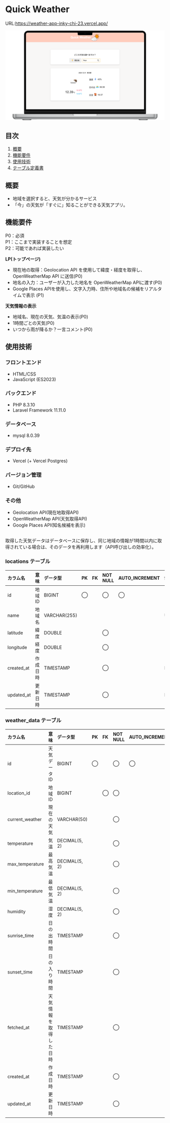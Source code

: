 # Quick Weather
URL:https://weather-app-inky-chi-23.vercel.app/

![Mockup](documents/image/Mockup.png)

## 目次
1. [概要](#概要)
2. [機能要件](#機能要件)
3. [使用技術](#使用技術)
4. [テーブル定義書](#テーブル定義書)

## 概要
* 地域を選択すると、天気が分かるサービス
* 「今」の天気が「すぐに」知ることができる天気アプリ。

## 機能要件
P0：必須<br>
P1：ここまで実装することを想定<br>
P2：可能であれば実装したい<br>

 **LP(トップページ)**
- 現在地の取得：Geolocation API を使用して緯度・経度を取得し、OpenWeatherMap API に送信(P0)
- 地名の入力：ユーザーが入力した地名を OpenWeatherMap APIに渡す(P0)
- Google Places APIを使用し、文字入力時、住所や地域名の候補をリアルタイムで表示 (P1)

 **天気情報の表示**
- 地域名、現在の天気、気温の表示(P0)
- 1時間ごとの天気(P0)
- いつから雨が降るか？一言コメント(P0)


## 使用技術
### フロントエンド
* HTML/CSS
* JavaScript (ES2023)
### バックエンド
* PHP 8.3.10
* Laravel Framework 11.11.0
### データベース
* mysql 8.0.39
### デプロイ先
* Vercel (+ Vercel Postgres)
### バージョン管理
* Git/GitHub
### その他
* Geolocation API(現在地取得API)
* OpenWeatherMap API(天気取得API)
* Google Places API(知名候補を表示)

##
取得した天気データはデータベースに保存し、同じ地域の情報が1時間以内に取得されている場合は、そのデータを再利用します（API呼び出しの効率化）。


### locations テーブル
| カラム名        | 意味                  | データ型 | PK   | FK   | NOT NULL | AUTO_INCREMENT | 制約 |
| :-------------- | :-------------------- | :------- | :--- | :--- | :------- | :---- | :------ |
| id              | 地域ID            | BIGINT   | ◯   |      |    ◯    | ◯ |         |
| name            | 地域名            | VARCHAR(255)   |      |      |   |       |    UNIQUE     |     |
| latitude | 緯度  | DOUBLE   |      |      | ◯       |       |         |
| longitude | 経度  | DOUBLE   |      |      | ◯       |       |         |
| created_at | 作成日時  | TIMESTAMP   |      |      | ◯       |       |  DEFAULT       |
| updated_at | 更新日時  | TIMESTAMP   |      |      | ◯       |       |  DEFAULT       |

### weather_data テーブル
| カラム名        | 意味                  | データ型 | PK   | FK   | NOT NULL | AUTO_INCREMENT | 制約 |
| :-------------- | :-------------------- | :------- | :--- | :--- | :------- | :---- | :------ |
| id              | 天気データID            | BIGINT   | ◯   |      |    ◯    | ◯ |         |
| location_id            | 地域ID            | BIGINT   |      |   ◯   | ◯  |       |        |     |
| current_weather | 現在の天気  | VARCHAR(50)   |      |      | ◯       |       |         |
| temperature | 気温  | DECIMAL(5, 2)   |      |      | ◯       |       |         |
| max_temperature | 最高気温  | DECIMAL(5, 2)   |      |      | ◯       |       |         |
| min_temperature | 最低気温  | DECIMAL(5, 2)   |      |      | ◯       |       |         |
| humidity | 湿度  | DECIMAL(5, 2)   |      |      | ◯       |       |         |
| sunrise_time | 日の出時間  | TIMESTAMP   |      |      | ◯       |       |         |
| sunset_time	 | 日の入り時間  | TIMESTAMP   |      |      | ◯       |       |         |
| fetched_at | 天気情報を取得した日時  | TIMESTAMP   |      |      | ◯       |       |  DEFAULT       |
| created_at | 作成日時  | TIMESTAMP   |      |      | ◯       |       |  DEFAULT       |
| updated_at | 更新日時  | TIMESTAMP   |      |      | ◯       |       |  DEFAULT       |
